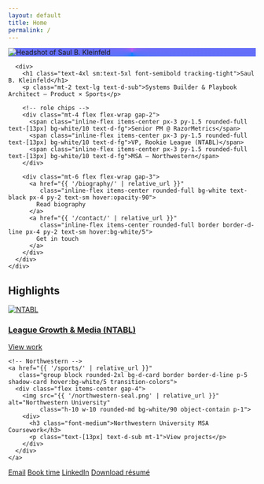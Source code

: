 ```yaml
---
layout: default
title: Home
permalink: /
---
```


<!-- HERO -->
<section class="relative overflow-hidden">
  <!-- soft dark gradient -->
  <div class="pointer-events-none absolute inset-0 -z-10">
    <div class="absolute -top-44 left-1/2 -translate-x-1/2 h-[520px] w-[1200px] rounded-full blur-3xl"
         style="background:radial-gradient(ellipse at center, rgba(10,132,255,.18), rgba(191,90,242,.12) 45%, transparent 65%)"></div>
  </div>

  <div class="wrap mx-auto px-4 sm:px-6 pt-10 sm:pt-14 pb-8">
    <div class="grid grid-cols-1 sm:grid-cols-[120px,1fr] gap-6 items-center">
      <!-- Headshot with subtle accent ring -->
      <div class="flex sm:block justify-center">
        <div class="relative h-28 w-28 sm:h-32 sm:w-32 rounded-full p-[2px]"
             style="background:conic-gradient(from 180deg, #0A84FF, #BF5AF2, #0A84FF)">
          <img src="{{ '/SBK-Headshot.jpeg' | relative_url }}" alt="Headshot of Saul B. Kleinfeld"
               class="h-full w-full rounded-full object-cover ring-1 ring-d-line shadow-card bg-d-card">
        </div>
      </div>

      <div>
        <h1 class="text-4xl sm:text-5xl font-semibold tracking-tight">Saul B. Kleinfeld</h1>
        <p class="mt-2 text-lg text-d-sub">Systems Builder & Playbook Architect — Product × Sports</p>

        <!-- role chips -->
        <div class="mt-4 flex flex-wrap gap-2">
          <span class="inline-flex items-center px-3 py-1.5 rounded-full text-[13px] bg-white/10 text-d-fg">Senior PM @ RazorMetrics</span>
          <span class="inline-flex items-center px-3 py-1.5 rounded-full text-[13px] bg-white/10 text-d-fg">VP, Rookie League (NTABL)</span>
          <span class="inline-flex items-center px-3 py-1.5 rounded-full text-[13px] bg-white/10 text-d-fg">MSA — Northwestern</span>
        </div>

        <div class="mt-6 flex flex-wrap gap-3">
          <a href="{{ '/biography/' | relative_url }}"
             class="inline-flex items-center rounded-full bg-white text-black px-4 py-2 text-sm hover:opacity-90">
            Read biography
          </a>
          <a href="{{ '/contact/' | relative_url }}"
             class="inline-flex items-center rounded-full border border-d-line px-4 py-2 text-sm hover:bg-white/5">
            Get in touch
          </a>
        </div>
      </div>
    </div>
  </div>
</section>

<!-- HIGHLIGHTS (compact, no preview text) -->
<section class="wrap mx-auto px-4 sm:px-6 py-8">
  <h2 class="text-2xl font-semibold">Highlights</h2>

  <div class="mt-6 grid sm:grid-cols-2 gap-6">
    <!-- NTABL -->
    <a href="{{ '/sports/' | relative_url }}"
       class="group block rounded-2xl bg-d-card border border-d-line p-5 shadow-card hover:bg-white/5 transition-colors">
      <div class="flex items-center gap-4">
        <img src="{{ '/ntabl-logo.png' | relative_url }}" alt="NTABL" class="h-10 w-10 rounded-md bg-white/90 object-contain p-1">
        <div>
          <h3 class="font-medium">League Growth & Media (NTABL)</h3>
          <p class="text-[13px] text-d-sub mt-1">View work</p>
        </div>
      </div>
    </a>

    <!-- Northwestern -->
    <a href="{{ '/sports/' | relative_url }}"
       class="group block rounded-2xl bg-d-card border border-d-line p-5 shadow-card hover:bg-white/5 transition-colors">
      <div class="flex items-center gap-4">
        <img src="{{ '/northwestern-seal.png' | relative_url }}" alt="Northwestern University"
             class="h-10 w-10 rounded-md bg-white/90 object-contain p-1">
        <div>
          <h3 class="font-medium">Northwestern University MSA Coursework</h3>
          <p class="text-[13px] text-d-sub mt-1">View projects</p>
        </div>
      </div>
    </a>
  </div>
</section>

<!-- QUICK LINKS -->
<section class="wrap mx-auto px-4 sm:px-6 pb-12">
  <div class="rounded-2xl border border-d-line bg-d-card p-5 flex flex-wrap gap-3">
    <a class="inline-flex items-center rounded-full border border-d-line px-4 py-2 hover:bg-white/5"
       href="mailto:saul@kleinfeld.io?subject=Hello%20Saul&body=Hi%20Saul%2C%0D%0A%0D%0A">Email</a>
    <a class="inline-flex items-center rounded-full border border-d-line px-4 py-2 hover:bg-white/5"
       href="https://calendly.com/saul-dallasmsbl/30min" target="_blank" rel="noopener">Book time</a>
    <a class="inline-flex items-center rounded-full border border-d-line px-4 py-2 hover:bg-white/5"
       href="https://www.linkedin.com/in/saul-kleinfeld" target="_blank" rel="noopener">LinkedIn</a>
    <a class="inline-flex items-center rounded-full border border-d-line px-4 py-2 hover:bg-white/5"
       href="{{ '/Sports_PdM _Saul_Kleinfeld_Resume.pdf' | relative_url | uri_escape }}" target="_blank" rel="noopener">Download résumé</a>
  </div>
</section>